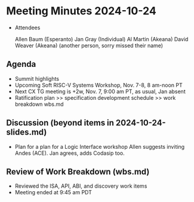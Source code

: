 # Meeting Minutes 2024-10-24

- Attendees

  Allen Baum (Esperanto)
  Jan Gray (Individual)
  Al Martin (Akeana)
  David Weaver (Akeana)
  (another person, sorry missed their name)

## Agenda
- Summit highlights
- Upcoming Soft RISC-V Systems Workshop, Nov. 7-8, 8 am-noon PT
- Next CX TG meeting is +2w, Nov. 7, 9:00 am PT, as usual, Jan absent
- Ratification plan >> specification development schedule >> work breakdown wbs.md

## Discussion (beyond items in 2024-10-24-slides.md)
- Plan for a plan for a Logic Interface workshop
  Allen suggests inviting Andes (ACE). Jan agrees, adds Codasip too.

## Review of Work Breakdown (wbs.md)
- Reviewed the ISA, API, ABI, and discovery work items
- Meeting ended at 9:45 am PDT
